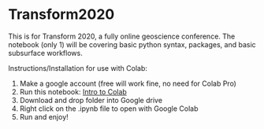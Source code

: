 # Transform2020

This is for Transform 2020, a fully online geoscience conference. The notebook (only 1) will be covering basic python syntax, packages, and basic subsurface workflows. 

Instructions/Installation for use with Colab:

1. Make a google account (free will work fine, no need for Colab Pro)
2. Run this notebook: [Intro to Colab](https://colab.research.google.com/notebooks/intro.ipynb#)
2. Download and drop folder into Google drive
3. Right click on the .ipynb file to open with Google Colab
4. Run and enjoy!
